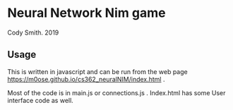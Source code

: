 # Neural Network Nim game

Cody Smith. 2019


## Usage

This is written in javascript and can be run from the web page https://m0ose.github.io/cs362_neuralNIM/index.html .

Most of the code is in main.js or connections.js . Index.html has some User interface code as well.

